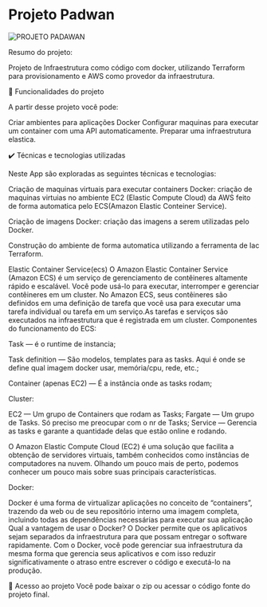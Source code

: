 
# Projeto Padwan

![PROJETO PADAWAN](https://user-images.githubusercontent.com/117527706/206322674-32e49785-1b78-4584-a581-d59a98f4706f.jpeg)

Resumo do projeto:

Projeto de Infraestrutura como código com docker, utilizando Terraform para provisionamento e AWS como provedor da infraestrutura.

🔨 Funcionalidades do projeto

A partir desse projeto você pode:

Criar ambientes para aplicações Docker
Configurar maquinas para executar um container com uma API automaticamente.
Preparar uma infraestrutura elastica.

✔️ Técnicas e tecnologias utilizadas

Neste App são exploradas as seguintes técnicas e tecnologias:

Criação de maquinas virtuais para executar containers Docker: criação de maquinas virtuias no ambiente EC2 (Elastic Compute Cloud) da AWS feito de forma automatica pelo ECS(Amazon Elastic Conteiner Service).

Criação de imagens Docker: criação das imagens a serem utilizadas pelo Docker.

Construção do ambiente de forma automatica utilizando a ferramenta de Iac Terraform.

Elastic Container Service(ecs)
O Amazon Elastic Container Service (Amazon ECS) é um serviço de gerenciamento de contêineres altamente rápido e escalável. Você pode usá-lo para executar, interromper e gerenciar contêineres em um cluster. No Amazon ECS, seus contêineres são definidos em uma definição de tarefa que você usa para executar uma tarefa individual ou tarefa em um serviço.As tarefas e serviços são executados na infraestrutura que é registrada em um cluster.
Componentes do funcionamento do ECS:

Task — é o runtime de instancia;

Task definition — São modelos, templates para as tasks. Aqui é onde se define qual imagem docker usar, memória/cpu, rede, etc.;

Container (apenas EC2) — É a instância onde as tasks rodam;

Cluster:

EC2 — Um grupo de Containers que rodam as Tasks;
Fargate — Um grupo de Tasks. Só preciso me preocupar com o nr de Tasks;
Service — Gerencia as tasks e garante a quantidade delas que estão online e rodando.

O Amazon Elastic Compute Cloud (EC2) é uma solução que facilita a obtenção de servidores virtuais, também conhecidos como instâncias de computadores na nuvem. Olhando um pouco mais de perto, podemos conhecer um pouco mais sobre suas principais características.

Docker:

Docker é uma forma de virtualizar aplicações no conceito de “containers”, trazendo da web ou de seu repositório interno uma imagem completa, incluindo todas as dependências necessárias para executar sua aplicação
Qual a vantagem de usar o Docker?
O Docker permite que os aplicativos sejam separados da infraestrutura para que possam entregar o software rapidamente. Com o Docker, você pode gerenciar sua infraestrutura da mesma forma que gerencia seus aplicativos e com isso reduzir significativamente o atraso entre escrever o código e executá-lo na produção.

📁 Acesso ao projeto
Você pode baixar o zip ou acessar o código fonte do projeto final.
